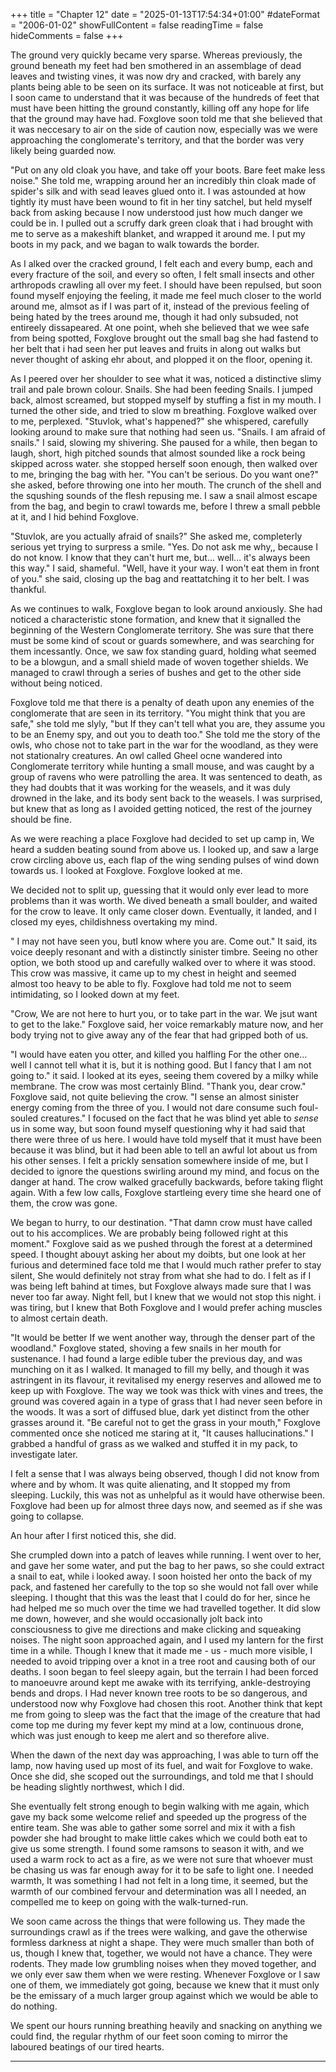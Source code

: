+++
title = "Chapter 12"
date = "2025-01-13T17:54:34+01:00"
#dateFormat = "2006-01-02" 
showFullContent = false
readingTime = false
hideComments = false
+++

The ground very quickly became very sparse. Whereas previously, the ground beneath my feet had ben smothered in an assemblage of dead leaves and twisting vines, it was now dry and cracked, with barely any plants being able to be seen on its surface. It was not noticeable at first, but I soon came to understand that it was because of the hundreds of feet that must have been hitting the ground constantly, killing off any hope for life that the ground may have had. Foxglove soon told me that she believed that it was neccesary to air on the side of caution now, especially was we were approaching the conglomerate's territory, and that the border was very likely being guarded now.

"Put on any old cloak you have, and take off your boots. Bare feet make less noise." She told me, wrapping around her an incredibly thin cloak made of spider's silk and with sead leaves glued onto it. I was astounded at how tightly ity must have been wound to fit in her tiny satchel, but held myself back from asking because I now understood just how much danger we could be in. I pulled out a scruffy dark green cloak that i had brought with me to serve as a makeshift blanket, and wrapped it around me. I put my boots in my pack, and we bagan to walk  towards the border.

As I alked over the cracked ground, I felt each and every bump, each and every fracture of the soil, and every so often, I felt small insects and other arthropods crawling all over my feet. I should have been repulsed, but soon found myself enjoying the feeling, it made me feel much closer to the world around me, almsot as if I was part of it, instead of the previous feeling of being hated by the trees around me, though it had only subsuded, not entireely dissapeared. At one point, wheh she believed that we wee safe from being spotted, Foxglove brought out the small bag she had fastend to her belt that i had seen her put leaves and fruits in along out walks but never thought of asking ehr about, and plopped it on the floor, opening it.

As I peered over her shoulder to see what it was,  noticed a distinctive slimy trail and pale brown colour.
Snails.
She had been feeding Snails.
 I jumped back, almost screamed, but stopped myself by stuffing a fist in my mouth. I turned the other side, and tried to slow m breathing. Foxglove walked over to me, perplexed. "Stuvlok, what's happened?" she whispered, carefully looking around to make sure that nothing had seen us.
 "Snails. I am afraid of snails." I said, slowing my shivering.
 She paused for a while, then began to laugh, short, high pitched sounds that almost sounded like a rock being skipped across water. she stopped herself soon enough, then walked over to me, bringing the bag with her.
 "You can't be serious. Do you want one?" she asked, before throwing one into her mouth. The crunch of the shell and the squshing sounds of the flesh repusing me. I saw a snail almost escape from the bag, and begin to crawl towards me, before I threw a small pebble at it, and I hid behind Foxglove.

"Stuvlok, are you actually afraid of snails?" She asked me, completerly serious yet trying to surpress a smile.
"Yes. Do not ask me why,, because I do not know. I know that they can't hurt me, but... well... it's always been this way." I said, shameful.
"Well, have it your way. I won't eat them in front of you." she said, closing up the bag and reattatching it to her belt. I was thankful.

As we continues to walk, Foxglove began to look around anxiously. She had noticed a characteristic stone formation, and knew that it signalled the beginning of the Western Conglomerate territory. She was sure that there must be some kind of scout or guards somewhere, and was searching for them incessantly. Once, we saw fox standing guard, holding what seemed to be a blowgun, and a small shield made of woven together shields. We managed to crawl through a series of bushes and get to the other side without being noticed.

Foxglove told me that there is a penalty of death upon any enemies of the conglomerate that are seen in its territory. "You might think that you are safe," she told me slyly, "but If they can't tell what you are, they assume you to be an Enemy spy, and out you to death too." She told me the story of the owls, who chose not to take part in the war for the woodland, as they were not stationalry creatures. An owl called Gheel ocne wandered into Conglomerate territory while hunting a small mouse, and was caught by a group of ravens who were patrolling the area. It was sentenced to death, as they had doubts that it was working for the weasels, and it was duly drowned in the lake, and its body sent back to the weasels. I was surprised, but knew that as long as I avoided getting noticed, the rest of the journey should be fine.

As we were reaching a place Foxglove had decided to set up camp in, We heard a sudden beating sound from above us. I looked up, and saw a large crow circling above us, each flap of the wing sending pulses of wind down towards us.
I looked at Foxglove.
Foxglove looked at me.

We decided not to split up, guessing that it would only ever lead to more problems than it was worth. We dived beneath a small boulder, and waited for the crow to leave. It only came closer down.
Eventually, it landed, and I closed my eyes, childishness overtaking my mind.

" I may not have seen you, butI know where you are. Come out." It said, its voice deeply resonant and with a distinctly sinister timbre. Seeing no other option, we both stood up and carefully walked over to where it was stood. This crow was massive, it came up to my chest in height and seemed almost too heavy to be able to fly. Foxglove had told me not to seem intimidating, so I looked down at my feet.

"Crow, We are not here to hurt you, or to take part in the war. We jsut want to get to the lake." Foxglove said, her voice remarkably mature now, and her body trying not to give away any of the fear that had gripped both of us.

"I would have eaten you otter, and killed you halfling For the other one... well I cannot tell what it is, but it is nothing good. But I fancy that I am not going to." it said. I looked at its eyes, seeing them covered by a milky while membrane. The crow was most certainly Blind. "Thank you, dear crow." Foxglove said, not quite believing the crow.
"I sense an almost sinister energy coming from the three of you. I would not dare consume such foul-souled creatures." I focused on the fact that he was blind yet able to *sense* us in some way, but soon found myself questioning why it had said that there were three of us here. I would have told myself that it must have been because it was blind, but it had been able to tell an awful lot about us from his other senses. I felt a prickly sensation somewhere inside of me, but I decided to ignore the questions swirling around my mind, and focus on the danger at hand.
The crow walked gracefully backwards, before taking flight again. With a few low calls, Foxglove startleing every time she heard one of them, the crow was gone.

We began to hurry, to our destination.
"That damn crow must have called out to his accomplices. We are probably being followed right at this moment." Foxglove said as we pushed through the forest at a determined speed. I thought abouyt asking her about my doibts, but one look at her furious and determined face told me that I would much rather prefer to stay silent, She would definitely not stray from what she had to do. I felt as if I was being left bahind at times, but Foxglove always made sure that I was never too far away. Night fell, but I knew that we would not stop this night. i was tiring, but I knew that Both Foxglove and I would prefer aching muscles to almost certain death. 

"It would be better If we went another way, through the denser part of the woodland." Foxglove stated, shoving a few snails in her mouth for sustenance. I had found a large edible tuber the previous day, and was munching on it as I walked.  It managed to fill my belly, and though it was astringent in its flavour, it revitalised my energy reserves and allowed me to keep up with Foxglove. The way we took was thick with vines and trees, the ground was covered again in a type of grass that I had never seen before in the woods. It was a sort of diffused blue, dark yet distinct from the other grasses around it.
"Be careful not to get the grass in your mouth," Foxglove commented once she noticed me staring at it, "It causes hallucinations." I grabbed a handful of grass as we walked and stuffed it in my pack, to investigate later.

I felt a sense that I was always being observed, though I did not know from where and by whom. It was quite alienating, and It stopped my from sleeping. Luckily, this was not as unhelpful as it would have otherwise been. Foxglove had been up for almost three days now, and seemed as if she was going to collapse.

An hour after I first noticed this, she did.

She crumpled down into a patch of leaves while running. I went over to her, and gave her some water, and put the bag to her paws, so she could extract a snail to eat, while i looked away. I soon hoisted her onto the back of my pack,  and fastened her carefully to the top so she would not fall over while sleeping. I thought that this was the least that I could do for her, since he had helped me so much over the time we had travelled together. It did slow me down, however, and she would occasionally jolt back into consciousness to give me directions and make clicking and squeaking noises. The night soon approached again, and I used my lantern for the first time in a while. Though I knew that it made me - us  - much more visible, I needed to avoid tripping over a knot in a tree root and causing both of our deaths. I soon began to feel sleepy again, but the terrain I had been forced to manoeuvre around kept me awake with its terrifying, ankle-destroying bends and drops. I Had never known tree roots to be so dangerous, and understood now why Foxglove had chosen this root. Another think that kept me from going to sleep was the fact that the image of the creature that had come top me during my fever kept my mind at a low, continuous drone, which was just enough to keep me alert and so therefore alive.

When the dawn of the next day was approaching, I was able to turn off the lamp, now having used up most of its fuel, and wait for Foxglove to wake. Once she did, she scoped out the surroundings, and told me that I should be heading slightly northwest, which I did.

She eventually felt strong enough to begin walking with me again, which gave my back some welcome relief and speeded up the progress of the entire team. She was able to gather some sorrel and mix it with a fish powder she had brought to make little cakes which we could both eat to give us some strength. I found some ramsons to season it with, and we used a warm rock to act as a fire, as we were not sure that whoever must be chasing us was far enough away for it to be safe to light one. I needed warmth, It was something I had not felt in a long time, it seemed, but the warmth of our combined fervour and determination was all I needed, an compelled me to keep on going with the walk-turned-run. 

We soon came across the things that were following us. They made the surroundings crawl as if the trees were walking, and gave the otherwise formless darkness at night a shape. They were much smaller than both of us, though I knew that, together, we would not have a chance. They were rodents. They made low grumbling noises when they moved together, and we only ever saw them when we were resting. Whenever Foxglove or I saw one of them, we immediately got going, because we knew that it must only be the emissary of a much larger group against which we would be able to do nothing.

We spent our hours running breathing heavily and snacking on anything we could find, the regular rhythm of our feet soon coming to mirror the laboured beatings of our tired hearts.


---